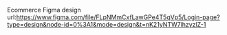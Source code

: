 Ecommerce Figma design
url:https://www.figma.com/file/FLpNMmCxfLawGPe4T5qVp5/Login-page?type=design&node-id=0%3A1&mode=design&t=nK21yNTW7lhzyzlZ-1
